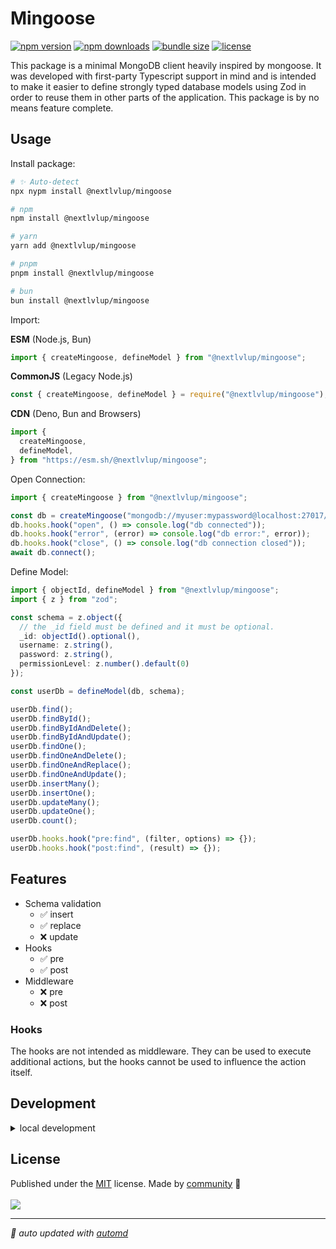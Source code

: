 # Mingoose

<!-- automd:badges color=yellow license name="@nextlvlup/mingoose" bundlephobia -->

[![npm version](https://img.shields.io/npm/v/@nextlvlup/mingoose?color=yellow)](https://npmjs.com/package/@nextlvlup/mingoose)
[![npm downloads](https://img.shields.io/npm/dm/@nextlvlup/mingoose?color=yellow)](https://npmjs.com/package/@nextlvlup/mingoose)
[![bundle size](https://img.shields.io/bundlephobia/minzip/@nextlvlup/mingoose?color=yellow)](https://bundlephobia.com/package/@nextlvlup/mingoose)
[![license](https://img.shields.io/github/license/Ayax0/mingoose?color=yellow)](https://github.com/Ayax0/mingoose/blob/main/LICENSE)

<!-- /automd -->

This package is a minimal MongoDB client heavily inspired by mongoose. It was developed with first-party Typescript support in mind and is intended to make it easier to define strongly typed database models using Zod in order to reuse them in other parts of the application. This package is by no means feature complete.

## Usage

Install package:

<!-- automd:pm-install -->

```sh
# ✨ Auto-detect
npx nypm install @nextlvlup/mingoose

# npm
npm install @nextlvlup/mingoose

# yarn
yarn add @nextlvlup/mingoose

# pnpm
pnpm install @nextlvlup/mingoose

# bun
bun install @nextlvlup/mingoose
```

<!-- /automd -->

Import:

<!-- automd:jsimport cjs cdn name="@nextlvlup/mingoose" imports="createMingoose,defineModel" -->

**ESM** (Node.js, Bun)

```js
import { createMingoose, defineModel } from "@nextlvlup/mingoose";
```

**CommonJS** (Legacy Node.js)

```js
const { createMingoose, defineModel } = require("@nextlvlup/mingoose");
```

**CDN** (Deno, Bun and Browsers)

```js
import {
  createMingoose,
  defineModel,
} from "https://esm.sh/@nextlvlup/mingoose";
```

<!-- /automd -->

Open Connection:

```ts
import { createMingoose } from "@nextlvlup/mingoose";

const db = createMingoose("mongodb://myuser:mypassword@localhost:27017/mydatabase");
db.hooks.hook("open", () => console.log("db connected"));
db.hooks.hook("error", (error) => console.log("db error:", error));
db.hooks.hook("close", () => console.log("db connection closed"));
await db.connect();
```

Define Model:

```ts
import { objectId, defineModel } from "@nextlvlup/mingoose";
import { z } from "zod";

const schema = z.object({
  // the _id field must be defined and it must be optional.
  _id: objectId().optional(),
  username: z.string(),
  password: z.string(),
  permissionLevel: z.number().default(0)
});

const userDb = defineModel(db, schema);

userDb.find();
userDb.findById();
userDb.findByIdAndDelete();
userDb.findByIdAndUpdate();
userDb.findOne();
userDb.findOneAndDelete();
userDb.findOneAndReplace();
userDb.findOneAndUpdate();
userDb.insertMany();
userDb.insertOne();
userDb.updateMany();
userDb.updateOne();
userDb.count();

userDb.hooks.hook("pre:find", (filter, options) => {});
userDb.hooks.hook("post:find", (result) => {});
```

## Features

- Schema validation
  - ✅ insert
  - ✅ replace
  - ❌ update
- Hooks
  - ✅ pre
  - ✅ post
- Middleware
  - ❌ pre
  - ❌ post

### Hooks
The hooks are not intended as middleware. They can be used to execute additional actions, but the hooks cannot be used to influence the action itself.

## Development

<details>

<summary>local development</summary>

- Clone this repository
- Install latest LTS version of [Node.js](https://nodejs.org/en/)
- Enable [Corepack](https://github.com/nodejs/corepack) using `corepack enable`
- Install dependencies using `pnpm install`
- Run interactive tests using `pnpm dev`

</details>

## License

<!-- automd:contributors license=MIT -->

Published under the [MIT](https://github.com/Ayax0/mingoose/blob/main/LICENSE) license.
Made by [community](https://github.com/Ayax0/mingoose/graphs/contributors) 💛
<br><br>
<a href="https://github.com/Ayax0/mingoose/graphs/contributors">
<img src="https://contrib.rocks/image?repo=Ayax0/mingoose" />
</a>

<!-- /automd -->

<!-- automd:with-automd -->

---

_🤖 auto updated with [automd](https://automd.unjs.io)_

<!-- /automd -->
